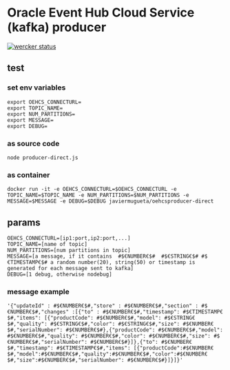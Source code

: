 # Oracle Event Hub Cloud Service (kafka) producer
[![wercker status](https://app.wercker.com/status/a68a56b07d62e3960b029f7b0c956d3a/s/ "wercker status")](https://app.wercker.com/project/byKey/a68a56b07d62e3960b029f7b0c956d3a)

## test
### set env variables
```
export OEHCS_CONNECTURL=
export TOPIC_NAME=
export NUM_PARTITIONS=
export MESSAGE=
export DEBUG=
```
### as source code
```
node producer-direct.js
```
### as container
```
docker run -it -e OEHCS_CONNECTURL=$OEHCS_CONNECTURL -e TOPIC_NAME=$TOPIC_NAME -e NUM_PARTITIONS=$NUM_PARTITIONS -e MESSAGE=$MESSAGE -e DEBUG=$DEBUG javiermugueta/oehcsproducer-direct
```
## params
```
OEHCS_CONNECTURL=[ip1:port,ip2:port,...]
TOPIC_NAME=[name of topic]
NUM_PARTITIONS=[num partitions in topic]
MESSAGE=[a message, if it contains  #$€NUMBER€$#  #$€STRING€$# #$€TIMESTAMP€$# a random number(20), string(50) or timestamp is generated for each message sent to kafka]
DEBUG=[1 debug, otherwise nodebug]
```
### message example
```
'{"updateId" : #$€NUMBER€$#,"store" : #$€NUMBER€$#,"section" : #$€NUMBER€$#,"changes" :[{"to" : #$€NUMBER€$#,"timestamp": #$€TIMESTAMP€$#,"items": [{"productCode": #$€NUMBER€$#,"model": #$€STRING€$#,"quality": #$€STRING€$#,"color": #$€STRING€$#,"size": #$€NUMBER€$#,"serialNumber": #$€NUMBER€$#},{"productCode": #$€NUMBER€$#,"model": #$€NUMBER€$#,"quality": #$€NUMBER€$#,"color": #$€NUMBER€$#,"size": #$€NUMBER€$#,"serialNumber": #$€NUMBER€$#}]},{"to": #$€NUMBER€$#,"timestamp": #$€TIMESTAMP€$#,"items": [{"productCode":#$€NUMBER€$#,"model":#$€NUMBER€$#,"quality":#$€NUMBER€$#,"color":#$€NUMBER€$#,"size":#$€NUMBER€$#,"serialNumber": #$€NUMBER€$#}]}]}'
```



